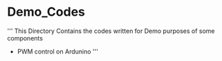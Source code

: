 # Demo_Codes

'''
This Directory Contains the codes written for Demo purposes of some components
- PWM control on Ardunino
'''

